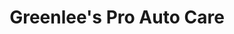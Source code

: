 ---
title: "Greenlee's Pro Auto Care"
url: /elizabeth/greenlees-pro-auto-care/
shop: Autowerkstatt
---